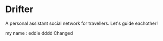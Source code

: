 # Drifter
A personal assistant social network for travellers. Let's guide eachother!


my name : eddie
dddd
Changed

